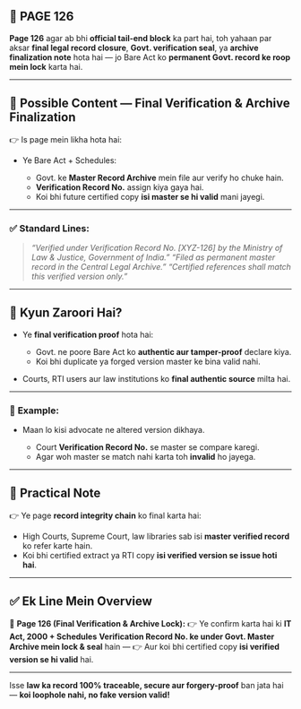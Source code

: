 ## 📄 **PAGE 126**

**Page 126** agar ab bhi **official tail-end block** ka part hai, toh yahaan par aksar **final legal record closure**, **Govt. verification seal**, ya **archive finalization note** hota hai — jo Bare Act ko **permanent Govt. record ke roop mein lock** karta hai.

---

## 🔹 **Possible Content — Final Verification & Archive Finalization**

👉 Is page mein likha hota hai:

* Ye Bare Act + Schedules:

  * Govt. ke **Master Record Archive** mein file aur verify ho chuke hain.
  * **Verification Record No.** assign kiya gaya hai.
  * Koi bhi future certified copy **isi master se hi valid** mani jayegi.

---

### ✅ **Standard Lines:**

> *“Verified under Verification Record No. \[XYZ-126] by the Ministry of Law & Justice, Government of India.”*
> *“Filed as permanent master record in the Central Legal Archive.”*
> *“Certified references shall match this verified version only.”*

---

## 🔹 **Kyun Zaroori Hai?**

* Ye **final verification proof** hota hai:

  * Govt. ne poore Bare Act ko **authentic aur tamper-proof** declare kiya.
  * Koi bhi duplicate ya forged version master ke bina valid nahi.
* Courts, RTI users aur law institutions ko **final authentic source** milta hai.

---

### 🧩 **Example:**

* Maan lo kisi advocate ne altered version dikhaya.

  * Court **Verification Record No.** se master se compare karegi.
  * Agar woh master se match nahi karta toh **invalid** ho jayega.

---

## 🔹 **Practical Note**

👉 Ye page **record integrity chain** ko final karta hai:

* High Courts, Supreme Court, law libraries sab isi **master verified record** ko refer karte hain.
* Koi bhi certified extract ya RTI copy **isi verified version se issue hoti hai**.

---

## ✅ **Ek Line Mein Overview**

📌 **Page 126 (Final Verification & Archive Lock):**
👉 Ye confirm karta hai ki **IT Act, 2000 + Schedules** **Verification Record No. ke under Govt. Master Archive mein lock & seal** hain —
👉 Aur koi bhi certified copy **isi verified version se hi valid** hai.

---

Isse **law ka record 100% traceable, secure aur forgery-proof** ban jata hai — **koi loophole nahi, no fake version valid!**
